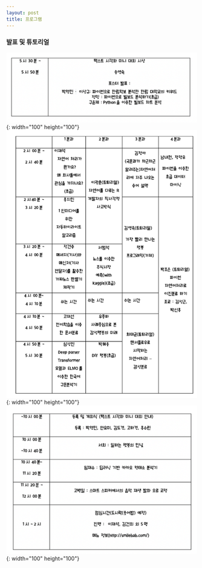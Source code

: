 ```yaml
---
layout: post
title: 프로그램
---
```





### 발표 및 튜토리얼

![table1](./assets/key.png){: width="100" height="100"}                   
![table2](./assets/time.png){: width="100" height="100"}  
![table3](./assets/post.png){: width="100" height="100"}  







